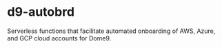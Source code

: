 # d9-autobrd
Serverless functions that facilitate automated onboarding of AWS, Azure, and GCP cloud accounts for Dome9.
